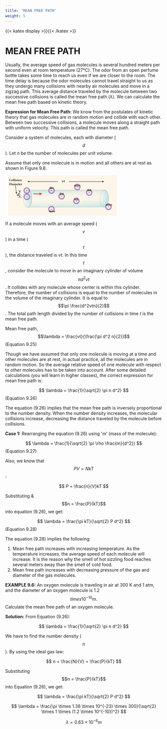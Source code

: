 ```yaml
---
title: 'MEAN FREE PATH'
weight: 5
---
```

[comment]: <> (katex Header)
{{< katex display >}}{{< /katex >}}
 
# MEAN FREE PATH
 
Usually, the average speed of gas molecules is several hundred meters per second even at room temperature (27°C). The odor from an open perfume bottle takes some time to reach us even if we are closer to the room. The time delay is because the odor molecules cannot travel straight to us as they undergo many collisions with nearby air molecules and move in a zigzag path. This average distance traveled by the molecule between two successive collisions is called the mean free path ($\lambda$). We can calculate the mean free path based on kinetic theory.
 
**Expression for Mean Free Path:**
We know from the postulates of kinetic theory that gas molecules are in random motion and collide with each other. Between two successive collisions, a molecule moves along a straight path with uniform velocity. This path is called the mean free path.
 
Consider a system of molecules, each with diameter ($$d$$). Let $n$ be the number of molecules per unit volume.
 
Assume that only one molecule is in motion and all others are at rest as shown in Figure 9.8.
 
![Alt text](figure9.8.png)
 
If a molecule moves with an average speed ($$v$$) in a time ($$t$$), the distance traveled is $vt$. In this time $$t$$, consider the molecule to move in an imaginary cylinder of volume $$\pi d^2vt$$. It collides with any molecule whose center is within this cylinder. Therefore, the number of collisions is equal to the number of molecules in the volume of the imaginary cylinder. It is equal to $$\pi \frac{d^2vtn}{2}$$. The total path length divided by the number of collisions in time $t$ is the mean free path.
 
Mean free path, $$\lambda = \frac{vt}{\frac{\pi d^2 n}{2}}$$ (Equation 9.25)
 
Though we have assumed that only one molecule is moving at a time and other molecules are at rest, in actual practice, all the molecules are in random motion. So the average relative speed of one molecule with respect to other molecules has to be taken into account. After some detailed calculations (you will learn in higher classes), the correct expression for mean free path is:
 
$$
\lambda = \frac{1}{\sqrt{2} \pi n d^2}
$$ (Equation 9.26)
 
The equation (9.26) implies that the mean free path is inversely proportional to the number density. When the number density increases, the molecular collisions increase, decreasing the distance traveled by the molecule before collisions.
 
**Case 1:**
Rearranging the equation (9.26) using 'm' (mass of the molecule):
 
$$
\lambda = \frac{1}{\sqrt{2} \pi \rho \frac{m}{d^2}}
$$ (Equation 9.27)
 
Also, we know that $$PV = NkT$$:
 
$$
P = \frac{n}{V}kT
$$
 
Substituting &$$n = \frac{P}{kT}$$ into equation (9.26), we get:
 
$$
\lambda = \frac{\pi kT}{\sqrt{2} P d^2}
$$ (Equation 9.28)
 
The equation (9.28) implies the following:
1. Mean free path increases with increasing temperature. As the temperature increases, the average speed of each molecule will increase. It is the reason why the smell of hot sizzling food reaches several meters away than the smell of cold food.
2. Mean free path increases with decreasing pressure of the gas and diameter of the gas molecules.
 
**EXAMPLE 9.6:**
An oxygen molecule is traveling in air at 300 K and 1 atm, and the diameter of an oxygen molecule is 1.2 $$times 10^{-10} m.$$ Calculate the mean free path of an oxygen molecule.
 
**Solution:**
From Equation (9.26):
 
$$
\lambda = \frac{1}{\sqrt{2} \pi n d^2}
$$
 
We have to find the number density ($$n$$). By using the ideal gas law:
 
$$
n = \frac{N}{V} = \frac{P}{kT}
$$
 
Substituting $$n = \frac{P}{kT}$$ into Equation (9.26), we get:
 
$$
\lambda = \frac{\pi kT}{\sqrt{2} P d^2}
$$
 
$$
\lambda = \frac{\pi \times 1.38 \times 10^{-23} \times 300}{\sqrt{2} \times 1 \times (1.2 \times 10^{-10})^2}
$$
 
$$
\lambda = 0.63 \times 10^{-6} m
$$
 

 
